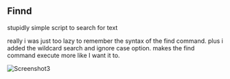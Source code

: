 ## Finnd
stupidly simple script to search for text

really i was just too lazy to remember the syntax of the find command. plus i added the wildcard search and ignore case option.  makes the find command execute more like I want it to.

![Screenshot3](https://user-images.githubusercontent.com/37476191/136315094-f9a58485-f1c1-46ff-981c-383dd90d6ca4.png)
